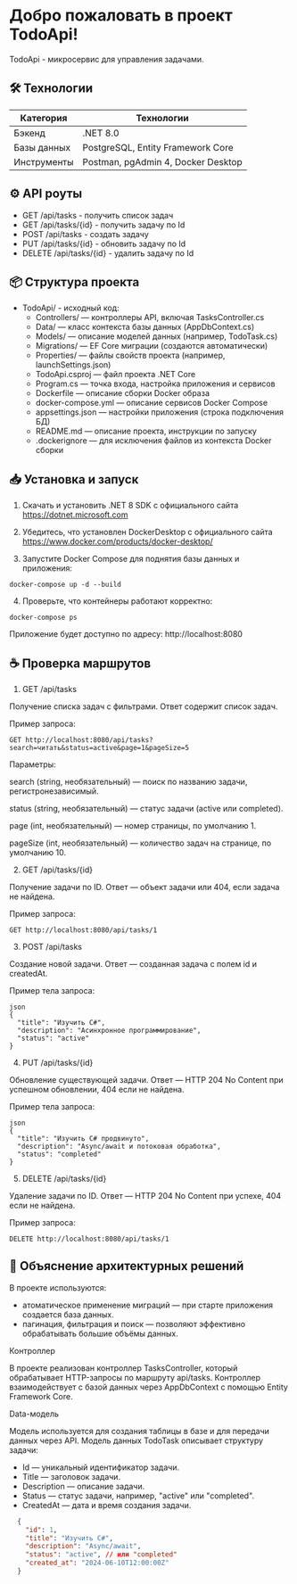 # Добро пожаловать в проект TodoApi!

TodoApi - микросервис для управления задачами.

## 🛠️ Технологии

| Категория      | Технологии                           |
|----------------|--------------------------------------|
| Бэкенд         | .NET 8.0                             |
| Базы данных    | PostgreSQL, Entity Framework Core    |
| Инструменты    | Postman, pgAdmin 4, Docker Desktop   |


## ⚙️ API роуты

- GET /api/tasks - получить список задач
- GET /api/tasks/{id} - получить задачу по Id 
- POST /api/tasks - создать задачу
- PUT /api/tasks/{id} - обновить задачу по Id
- DELETE /api/tasks/{id} - удалить задачу по Id

## 📦 Структура проекта

- TodoApi/ - исходный код:
  - Controllers/ — контроллеры API, включая TasksController.cs
  - Data/ — класс контекста базы данных (AppDbContext.cs)
  - Models/ — описание моделей данных (например, TodoTask.cs)
  - Migrations/ — EF Core миграции (создаются автоматически)
  - Properties/ — файлы свойств проекта (например, launchSettings.json)
  - TodoApi.csproj — файл проекта .NET Core
  - Program.cs — точка входа, настройка приложения и сервисов
  - Dockerfile — описание сборки Docker образа
  - docker-compose.yml — описание сервисов Docker Compose
  - appsettings.json — настройки приложения (строка подключения БД)
  - README.md — описание проекта, инструкции по запуску
  - .dockerignore — для исключения файлов из контекста Docker сборки

## 📥 Установка и запуск

1. Скачать и установить .NET 8 SDK с официального сайта https://dotnet.microsoft.com

2. Убедитесь, что установлен DockerDesktop с официального сайта https://www.docker.com/products/docker-desktop/

3. Запустите Docker Compose для поднятия базы данных и приложения:
```
docker-compose up -d --build
```

4. Проверьте, что контейнеры работают корректно:
```
docker-compose ps
```

Приложение будет доступно по адресу: http://localhost:8080

## ☕ Проверка маршрутов

1. GET /api/tasks

Получение списка задач с фильтрами. Ответ содержит список задач.

Пример запроса:
```
GET http://localhost:8080/api/tasks?search=читать&status=active&page=1&pageSize=5
```

Параметры:

search (string, необязательный) — поиск по названию задачи, регистронезависимый.

status (string, необязательный) — статус задачи (active или completed).

page (int, необязательный) — номер страницы, по умолчанию 1.

pageSize (int, необязательный) — количество задач на странице, по умолчанию 10.

2. GET /api/tasks/{id}

Получение задачи по ID. Ответ — объект задачи или 404, если задача не найдена.

Пример запроса:
```
GET http://localhost:8080/api/tasks/1
```

3. POST /api/tasks

Создание новой задачи. Ответ — созданная задача с полем id и createdAt.

Пример тела запроса:
```
json
{
  "title": "Изучить C#",
  "description": "Асинхронное программирование",
  "status": "active"
}
```

4. PUT /api/tasks/{id}

Обновление существующей задачи. Ответ — HTTP 204 No Content при успешном обновлении, 404 если не найдена.

Пример тела запроса:
```
json
{
  "title": "Изучить C# продвинуто",
  "description": "Async/await и потоковая обработка",
  "status": "completed"
}
```

5. DELETE /api/tasks/{id}

Удаление задачи по ID. Ответ — HTTP 204 No Content при успехе, 404 если не найдена.

Пример запроса:
```
DELETE http://localhost:8080/api/tasks/1
```
## 📝 Объяснение архитектурных решений

В проекте используются:
- атоматическое применение миграций — при старте приложения создается база данных.
- пагинация, фильтрация и поиск — позволяют эффективно обрабатывать большие объёмы данных.

Контроллер

В проекте реализован контроллер TasksController, который обрабатывает HTTP-запросы по маршруту api/tasks.
Контроллер взаимодействует с базой данных через AppDbContext с помощью Entity Framework Core.

Data-модель

Модель используется для создания таблицы в базе и для передачи данных через API.
Модель данных TodoTask описывает структуру задачи:
- Id — уникальный идентификатор задачи.
- Title — заголовок задачи.
- Description — описание задачи.
- Status — статус задачи, например, "active" или "completed".
- CreatedAt — дата и время создания задачи.

```json
  {
    "id": 1,
    "title": "Изучить C#",
    "description": "Async/await",
    "status": "active", // или "completed"
    "created_at": "2024-06-10T12:00:00Z"
  }
```